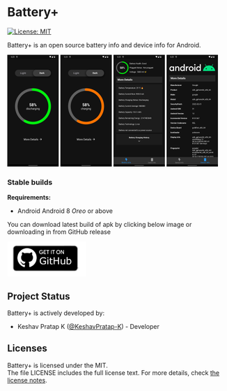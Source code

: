 # Battery+

[![License: MIT](https://img.shields.io/badge/License-MIT-yellow.svg)](LICENSE.md)

Battery+ is an open source battery info and device info for Android.

<img src="assets/Battery+ homescreen dark discharge.png"
    alt="Dark Home screen"
    height="256">
<img src="assets/Battery+ homescreen dark charge.png"
    alt="Dark Home screen charging"
    height="256">
<img src="assets/Battery+ battery info dark.png"
    alt="Dark Battery Info screen"
    height="256">
<img src="assets/Battery+ Device info dark.png"
    alt="Dark Device Info screen"
    height="256">


### Stable builds

**Requirements:**
* Android Android 8 _Oreo_ or above

You can download latest build of apk by clicking below image or downloading in from GitHub release

[<img src="assets/GitHub-badge.png"
    alt="Download battery+"
    height="80">](release/battery+.apk)


## Project Status

Battery+ is actively developed by:
* Keshav Pratap K ([@KeshavPratap-K](https://github.com/KeshavPratap-K)) - Developer  

## Licenses

Battery+ is licensed under the MIT.  
The file LICENSE includes the full license text.
For more details, check [the license notes](LICENSE.md).